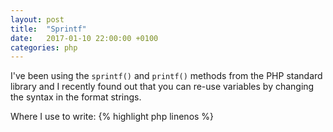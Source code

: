 ```yaml
---
layout: post
title:  "Sprintf"
date:   2017-01-10 22:00:00 +0100
categories: php
---
```

I've been using the `sprintf()` and `printf()` methods from the PHP standard
library and I recently found out that you can re-use variables by changing the
syntax in the format strings.

Where I use to write:
{% highlight php linenos %}
<?php
echo sprintf(
    'The %s contains %d monkeys.
    That\'s a nice %s full of %d monkeys.',
    $location,
    $num,
    $location,
    $num);
{% endhighlight %}

It's easier to write:
{% highlight php linenos %}
<?php
echo sprintf(
    'The %2$s contains %1$d monkeys.
    That\'s a nice %2$s full of %1$d monkeys.',
    $num,
    $location);
{% endhighlight %}

